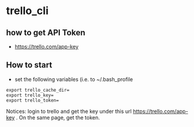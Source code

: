 # trello_cli

## how to get API Token

* <https://trello.com/app-key>

## How to start

* set the following variables (i.e. to ~/.bash_profile

```
export trello_cache_dir=
export trello_key=
export trello_token=
```

Notices: login to trello and get the key under this url https://trello.com/app-key . On the same page, get the token.


